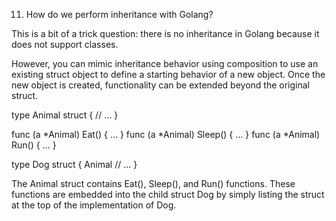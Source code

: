 11. How do we perform inheritance with Golang?

This is a bit of a trick question: there is no inheritance in Golang because it does not support classes.

However, you can mimic inheritance behavior using composition to use an existing struct object to define a starting behavior of a new object. Once the new object is created, functionality can be extended beyond the original struct.

type Animal struct {
    // …
}

func (a *Animal) Eat()   { … }
func (a *Animal) Sleep() { … }
func (a *Animal) Run() { … }

type Dog struct {
    Animal
    // …
}

The Animal struct contains Eat(), Sleep(), and Run() functions. These functions are embedded into the child struct Dog by simply listing the struct at the top of the implementation of Dog.